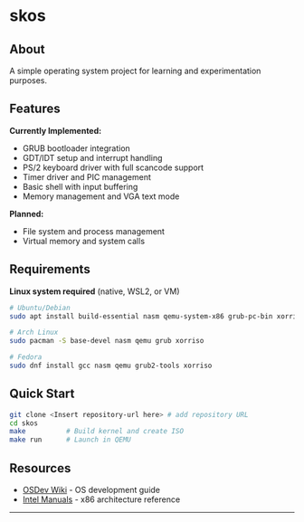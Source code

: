 # skos

## About

A simple operating system project for learning and experimentation purposes.

## Features

**Currently Implemented:**

- GRUB bootloader integration
- GDT/IDT setup and interrupt handling  
- PS/2 keyboard driver with full scancode support
- Timer driver and PIC management
- Basic shell with input buffering
- Memory management and VGA text mode

**Planned:**

- File system and process management
- Virtual memory and system calls

## Requirements

**Linux system required** (native, WSL2, or VM)

```bash
# Ubuntu/Debian
sudo apt install build-essential nasm qemu-system-x86 grub-pc-bin xorriso

# Arch Linux  
sudo pacman -S base-devel nasm qemu grub xorriso

# Fedora
sudo dnf install gcc nasm qemu grub2-tools xorriso
```

## Quick Start

```bash
git clone <Insert repository-url here> # add repository URL
cd skos
make          # Build kernel and create ISO
make run      # Launch in QEMU
```

## Resources

- [OSDev Wiki](https://wiki.osdev.org/) - OS development guide
- [Intel Manuals](https://software.intel.com/content/www/us/en/develop/articles/intel-sdm.html) - x86 architecture reference

---
